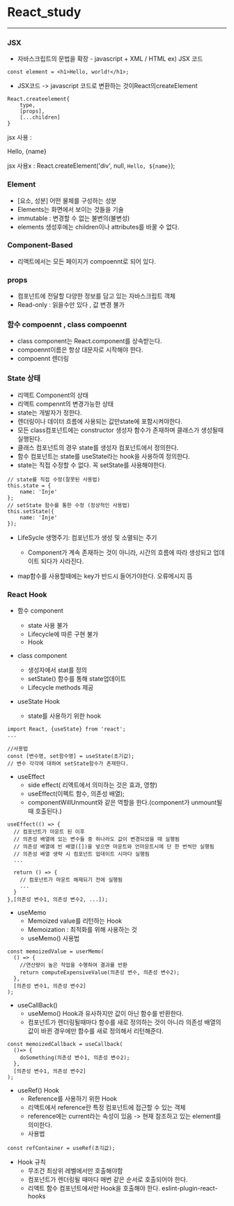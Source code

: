 # React_study

<hr/>

### JSX

- 자바스크립트의 문법을 확장 - javascript + XML / HTML
  ex) JSX 코드

```
const element = <h1>Hello, world!</h1>;
```

- JSX코드 -> javascript 코드로 변환하는 것이React의createElement

```
React.createelement{
    type,
    [props],
    [...children]
}
```

jsx 사용 : <div>Hello, {name} </div>

jsx 사용x : React.createElement('div', null, `Hello, ${name}`);

### Element

- [요소, 성분] 어떤 물체를 구성하는 성분
- Elements는 화면에서 보이는 것들을 기술
- immutable : 변경할 수 없는 불변의(불변성)
- elements 생성후에는 children이나 attributes를 바꿀 수 없다.

### Component-Based

- 리액트에서는 모든 페이지가 compoennt로 되어 있다.

### props

- 컴포넌트에 전달할 다양한 정보를 담고 있는 자바스크립트 객체
- Read-only : 읽을수만 있다 , 값 변경 불가

### 함수 compoennt , class compoennt

- class component는 React.component를 상속받는다.
- compoennt이름은 항상 대문자로 시작해야 한다.
- compoennt 렌더링

### State 상태

- 리액트 Component의 상태
- 리액트 compennt의 변경가능한 상태
- state는 개발자가 정한다.
- 렌더링이나 데이터 흐름에 사용되는 값만state에 포함시켜야한다.
- 모든 class컴포넌트에는 constructor 생성자 함수가 존재하며
  클래스가 생성될때 실행된다.
- 클래스 컴포넌트의 경우 state를 생성자 컴포넌트에서 정의한다.
- 함수 컴포넌트는 state를 useState라는 hook을 사용하여 정의한다.
- state는 직접 수정할 수 없다. 꼭 setState를 사용해야한다.

```
// state를 직접 수정(잘못된 사용법)
this.state = {
    name: 'Inje'
};
// setState 함수를 통한 수정 (정상적인 사용법)
this.setState({
    name: 'Inje'
});
```

- LifeSycle 생명주기: 컴포넌트가 생성 및 소멸되는 주기

  - Component가 계속 존재하는 것이 아니라, 시간의 흐름에 따라 생성되고 업데이트 되다가 사라진다.

- map함수를 사용할때에는 key가 반드시 들어가야한다. 오류메시지 뜸

### React Hook
- 함수 component
  - state 사용 불가
  - Lifecycle에 따른 구현 불가
  - Hook

- class component
  - 생성자에서 stat를 정의
  - setState() 함수를 통해 state업데이트
  - Lifecycle methods 제공

- useState Hook
  - state를 사용하기 위한 hook
```
import React, {useState} from 'react';
...

//사용법
const [변수명, set함수명] = useState(초기값);
// 변수 각각에 대하여 setState함수가 존재한다.
```

- useEffect
  - side effect( 리액트에서 의미하는 것은 효과, 영향)
  - useEffect(이펙트 함수, 의존성 배열);
  - componentWillUnmount와 같은 역할을 한다.(component가 unmount될 때 호출된다.)
```
useEffect(() => {
  // 컴포넌트가 마운트 된 이후
  // 의존성 배열에 있는 변수들 중 하나라도 값이 변경되었을 때 실행됨
  // 의존성 배열에 빈 배열([])을 넣으면 마운트와 언마운트시에 단 한 번씩만 실행됨
  // 의존성 배열 생략 시 컴포넌트 업데이트 시마다 실행됨
  ...
  
  return () => {
    // 컴포넌트가 마운트 해제되기 전에 실행됨
    ...
  }
},[의존성 변수1, 의존성 변수2, ...]);
```

- useMemo
  - Memoized value를 리턴하는 Hook
  - Memoization : 최적화를 위해 사용하는 것
  - useMemo() 사용법
```
const memoizedValue = userMemo(
  () => {
    //연산량이 높은 작업을 수행하여 결과를 반환
    return computeExpensiveValue(의존성 변수, 의존성 변수2);
  },
  [의존성 변수1, 의존성 변수2]
);
```

- useCallBack()
  - useMemo() Hook과 유사하지만 값이 아닌 함수를 반환한다.
  - 컴포넌트가 렌더링될때마다 함수를 새로 정의하는 것이 아니라 의존성 배열의 값이 바뀐 경우에만 함수를 새로 정의해서 리턴해준다.

```
const memoizedCallback = useCallback(
  ()=> {
    doSomething(의존성 변수1, 의존성 변수2);
  },
  [의존성 변수1, 의존성 변수2]
); 
```

- useRef() Hook
  - Reference를 사용하기 위한 Hook
  - 리액트에서 reference란 특정 컴포넌트에 접근할 수 있는 객체
  - reference에는 current라는 속성이 있음 -> 현재 참조하고 있는 element를 의미한다.
  - 사용법
```
const refContainer = useRef(초긱값);
```

- Hook 규칙
  - 무조건 최상위 레벨에서만 호출해야함
  - 컴포넌트가 렌더링될 때마다 매번 같은 순서로 호출되어야 한다.
  - 리액트 함수 컴포넌트에서만 Hook을 호출해야 한다.
eslint-plugin-react-hooks